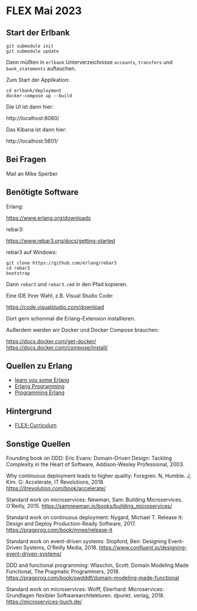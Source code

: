 # FLEX Mai 2023

## Start der Erlbank

```
git submodule init
git submodule update
```

Dann müßten in `erlbank` Unterverzeichnisse `accounts`, `transfers`
und `bank_statements` auftauchen.

Zum Start der Applikation:

```
cd erlbank/deployment
docker-compose up --build
```

Die UI ist dann hier:

http://localhost:8080/

Das Kibana ist dann hier:

http://localhost:5601/

## Bei Fragen

Mail an Mike Sperber

## Benötigte Software

Erlang:

https://www.erlang.org/downloads

rebar3:

https://www.rebar3.org/docs/getting-started

rebar3 auf Windows:


```
git clone https://github.com/erlang/rebar3
cd rebar3
bootstrap
```

Dann `rebar3` und `rebar3.cmd` in den Pfad kopieren.

Eine IDE Ihrer Wahl, z.B. Visual Studio Code:

https://code.visualstudio.com/download

Dort gern schonmal die Erlang-Extension installieren.

Außerdem werden wir Docker und Docker Compose brauchen:

https://docs.docker.com/get-docker/
https://docs.docker.com/compose/install/

## Quellen zu Erlang

- [learn you some Erlang](https://learnyousomeerlang.com/)
- [Erlang Programming](https://www.oreilly.com/library/view/erlang-programming/9780596803940/)
- [Programming Erlang](https://pragprog.com/titles/jaerlang2/programming-erlang-2nd-edition/)

## Hintergrund

- [FLEX-Curriculum](https://www.isaqb.org/certifications/cpsa-certifications/cpsa-advanced-level/flex/)

## Sonstige Quellen

Founding book on DDD:
Eric Evans: Domain-Driven Design: Tackling Complexity in the Heart of
Software, Addison-Wesley Professional, 2003.

Why continuous deployment leads to higher quality:
Forsgren. N, Humble. J, Kim. G: Accelerate, IT Revolutions, 2018.
https://itrevolution.com/book/accelerate/

Standard work on microservices:
Newman, Sam: Building Microservices.  O'Reilly, 2015.
https://samnewman.io/books/building_microservices/

Standard work on continuous deployment:
Nygard, Michael T. Release It: Design and Deploy Production-Ready Software, 2017.
https://pragprog.com/book/mnee/release-it

Standard work on event-driven systems:
Stopford, Ben: Designing Event-Driven Systems, O’Reilly Media, 2018.
https://www.confluent.io/designing-event-driven-systems/

DDD and functional programming:
Wlaschin, Scott: Domain Modeling Made Functional, The Pragmatic Programmers, 2018.
https://pragprog.com/book/swdddf/domain-modeling-made-functional

Standard work on microservices:
Wolff, Eberhard: Microservices: Grundlagen flexibler Softwarearchitekturen. dpunkt. verlag, 2018.
https://microservices-buch.de/

